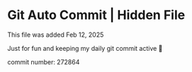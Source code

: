 # Git Auto Commit | Hidden File

This file was added Feb 12, 2025

Just for fun and keeping my daily git commit active 🤪

commit number: 272864
